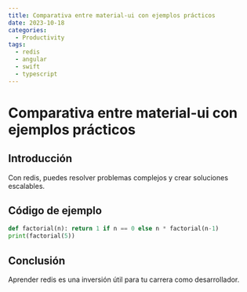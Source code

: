 ```yaml
---
title: Comparativa entre material-ui con ejemplos prácticos
date: 2023-10-18
categories:
  - Productivity
tags:
  - redis
  - angular
  - swift
  - typescript
---
```


# Comparativa entre material-ui con ejemplos prácticos

## Introducción

Con redis, puedes resolver problemas complejos y crear soluciones escalables.

## Código de ejemplo

```python
def factorial(n): return 1 if n == 0 else n * factorial(n-1)
print(factorial(5))
```

## Conclusión

Aprender redis es una inversión útil para tu carrera como desarrollador.